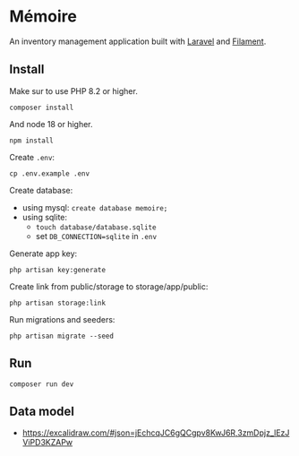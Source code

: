 # Mémoire

An inventory management application built with [Laravel](https://laravel.com/docs/12.x) and [Filament](https://filamentphp.com/docs/4.x).

## Install

Make sur to use PHP 8.2 or higher.

```
composer install
```

And node 18 or higher.

```
npm install
```

Create `.env`:

```
cp .env.example .env
```

Create database:
- using mysql: `create database memoire;`
- using sqlite:
  - `touch database/database.sqlite`
  - set `DB_CONNECTION=sqlite` in `.env`

Generate app key:

```
php artisan key:generate
```

Create link from public/storage to storage/app/public:

```
php artisan storage:link
```

Run migrations and seeders:

```
php artisan migrate --seed
```

## Run

```
composer run dev
```

## Data model

- https://excalidraw.com/#json=jEchcqJC6gQCgpv8KwJ6R,3zmDpjz_lEzJViPD3KZAPw
